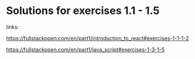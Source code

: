 # Solutions for exercises 1.1 - 1.5

links:

https://fullstackopen.com/en/part1/introduction_to_react#exercises-1-1-1-2

https://fullstackopen.com/en/part1/java_script#exercises-1-3-1-5
